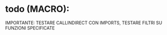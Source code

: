 # todo (MACRO): 
IMPORTANTE: TESTARE CALLINDIRECT CON IMPORTS, TESTARE FILTRI SU FUNZIONI SPECIFICATE